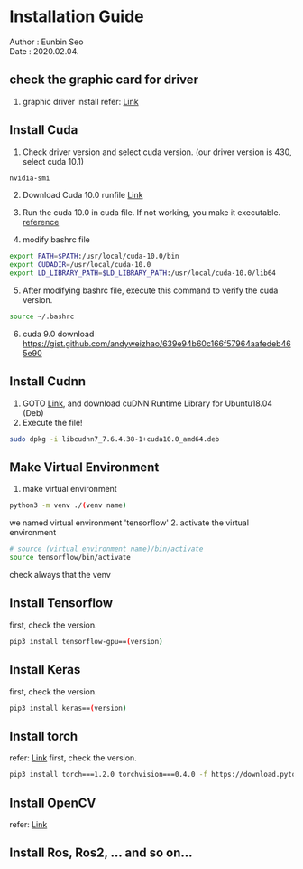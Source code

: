 # Installation Guide
Author : Eunbin Seo <br/>
Date : 2020.02.04.

## check the graphic card for driver
1. graphic driver install
refer: [Link](https://codechacha.com/ko/install-nvidia-driver-ubuntu/)

## Install Cuda
1. Check driver version and select cuda version. (our driver version is 430, select cuda 10.1) <br/>
~~~bash
nvidia-smi
~~~
2. Download Cuda 10.0 runfile 
[Link](https://developer.nvidia.com/cuda-10.0-download-archive-base?target_os=Linux&target_arch=x86_64&target_distro=Ubuntu&target_version=1804&target_type=runfilelocal)

3. Run the cuda 10.0 in cuda file. If not working, you make it executable.
[reference](http://blog.naver.com/PostView.nhn?blogId=angelkim88&logNo=221630554860&parentCategoryNo=&categoryNo=73&viewDate=&isShowPopularPosts=true&from=search)

4. modify bashrc file
~~~bash
export PATH=$PATH:/usr/local/cuda-10.0/bin
export CUDADIR=/usr/local/cuda-10.0
export LD_LIBRARY_PATH=$LD_LIBRARY_PATH:/usr/local/cuda-10.0/lib64
~~~
5. After modifying bashrc file, execute this command to verify the cuda version.
~~~bash
source ~/.bashrc
~~~

6. cuda 9.0 download
https://gist.github.com/andyweizhao/639e94b60c166f57964aafedeb465e90

## Install Cudnn
1. GOTO [Link](https://developer.nvidia.com/rdp/cudnn-download), and download cuDNN Runtime Library for Ubuntu18.04 (Deb)
2. Execute the file!
~~~ bash
sudo dpkg -i libcudnn7_7.6.4.38-1+cuda10.0_amd64.deb 
~~~

## Make Virtual Environment
1. make virtual environment
~~~ bash
python3 -m venv ./(venv name)
~~~
we named virtual environment 'tensorflow'
2. activate the virtual environment
~~~ bash
# source (virtual environment name)/bin/activate
source tensorflow/bin/activate 
~~~
check always that the venv 
## Install Tensorflow
first, check the version.
~~~ bash
pip3 install tensorflow-gpu==(version)
~~~
## Install Keras
first, check the version.
~~~ bash
pip3 install keras==(version)
~~~
## Install torch
refer: [Link](https://pytorch.org/get-started/previous-versions/)
first, check the version.
~~~ bash
pip3 install torch===1.2.0 torchvision===0.4.0 -f https://download.pytorch.org/whl/torch_stable.html
~~~
## Install OpenCV
refer: [Link](https://webnautes.tistory.com/1186)

## Install Ros, Ros2, ... and so on...
